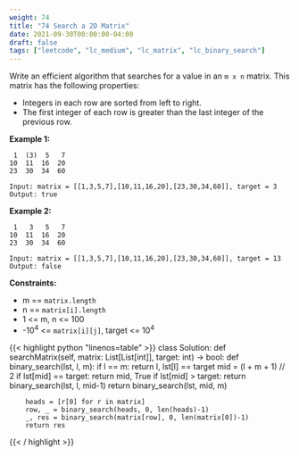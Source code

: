 ```yaml
---
weight: 74
title: "74 Search a 2D Matrix"
date: 2021-09-30T00:00:00-04:00
draft: false
tags: ["leetcode", "lc_medium", "lc_matrix", "lc_binary_search"]
---
```


Write an efficient algorithm that searches for a value in an `m x n` matrix. This matrix has the following properties:

- Integers in each row are sorted from left to right.
- The first integer of each row is greater than the last integer of the previous row.

**Example 1:**
```
 1  (3)  5   7
10  11  16  20
23  30  34  60

Input: matrix = [[1,3,5,7],[10,11,16,20],[23,30,34,60]], target = 3
Output: true
```
**Example 2:**
```
 1   3   5   7
10  11  16  20
23  30  34  60

Input: matrix = [[1,3,5,7],[10,11,16,20],[23,30,34,60]], target = 13
Output: false
```

**Constraints:**
- m == `matrix.length`
- n == `matrix[i].length`
- 1 <= m, n <= 100
- -10<sup>4</sup> <= `matrix[i][j]`, target <= 10<sup>4</sup>

<div class="tabs"></div>
<div class="tab-content">
<div id="python" class="lang">
{{< highlight python "linenos=table" >}}
class Solution:
    def searchMatrix(self, matrix: List[List[int]], target: int) -> bool:
        def binary_search(lst, l, m):
            if l == m:
                return l, lst[l] == target
            mid = (l + m + 1) // 2
            if lst[mid] == target:
                return mid, True
            if lst[mid] > target:
                return binary_search(lst, l, mid-1)
            return binary_search(lst, mid, m)
        
        heads = [r[0] for r in matrix]
        row, _ = binary_search(heads, 0, len(heads)-1)
        _, res = binary_search(matrix[row], 0, len(matrix[0])-1)
        return res
{{< / highlight >}}
</div>
</div>
